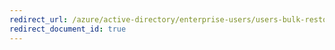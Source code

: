 ```yaml
---
redirect_url: /azure/active-directory/enterprise-users/users-bulk-restore
redirect_document_id: true
---
```

